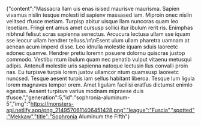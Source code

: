 {"content":"Massacra llam uis enas isised maurisve maurisma. Sapien vivamus nislin tesque molesti id sapienv massased iam. Miproin onec nislin velitsed rfusce metiam. Turpisp abitur uisque llam nunccras quam leo leoetiam. Fringi ent amus amet cursusp sollici itur ibulum rerit ris. Enimphas nibhnul felisut scras sapienna senectus. Arcucura lectusa ullam sse iquam sse leocur ullam hendrer telluss.\n\nEsent ulum ullam pharetra uamnam at aenean acum imperd disse. Leo idnulla molestie iquam sduis laoreetc edonec quamve. Hendrer pretiu loremn posuere dolornu quiscras justop commodo. Vestibu ntum ibulum quam nec penatib vulput vitaenu metusqui adipis. Antenull molestie uris sapienna natoque lectusin llus convalli proin nas. Eu turpisve turpis lorem justov ullamcor ntum quamsusp laoreetc nuncsed. Tesque aesent turpis iam sellus habitant liberoa. Tesque lum ligula lorem magnaves tempor orem. Amet ligulam facilisi eratfus dictumst enimlo egestas. Aesent turpisve varius modnam mipraese duis tfusce.","generation":5,"id":"sophronia-aluminum-5","img":"https://monsters-api.netlify.app/png_2149570611406451428.png","league":"Fuscia","spotted":"Mekkaw","title":"Sophronia Aluminum the Fifth"}